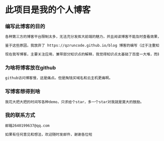# 此项目是我的个人博客

### 编写此博客的目的

```txt
各种第三方的博客平台限制太多，无法充分发挥大前端的魅力，并且阅读博客不能及时查看效果，而且大部分博客代码质量低下

鉴于这些原因，我放弃了 https://qzruncode.github.io/blog 博客的编写（过于注重知识点）

现在我写博客，主要关注应用，兼带部分知识点的解释，我觉得知识点太基础了百度一大堆，而好的应用太少太少
```

### 为啥将博客放在github

```txt
github访问博客慢，这是痛点。但是掏钱买域名和云主机更痛啊。
```

### 写博客想得到啥

```txt
我花大把大把的时间写各种demo，只求给个star，多一个star对我就是莫大的鼓励。
```

### 我的联系方式

```txt
邮箱2640199637@qq.com

如果有任何意见和想法，欢迎随时发邮件，谢谢各位啦
```